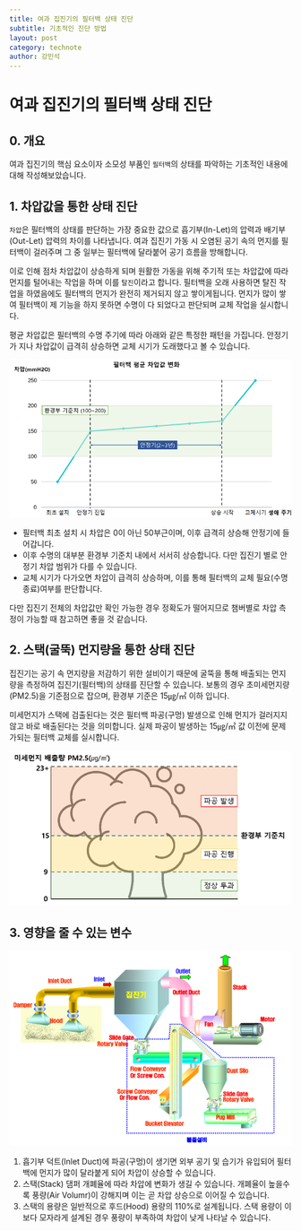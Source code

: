 ```yaml
---
title: 여과 집진기의 필터백 상태 진단
subtitle: 기초적인 진단 방법
layout: post
category: technote
author: 강민석
---
```


# 여과 집진기의 필터백 상태 진단

## 0. 개요

여과 집진기의 핵심 요소이자 소모성 부품인 `필터백`의 상태를 파악하는 기초적인 내용에 대해 작성해보았습니다.

## 1. 차압값을 통한 상태 진단

`차압`은 필터백의 상태를 판단하는 가장 중요한 값으로 흡기부(In-Let)의 압력과 배기부(Out-Let) 압력의 차이를 나타냅니다.
여과 집진기 가동 시 오염된 공기 속의 먼지를 필터백이 걸러주며 그 중 일부는 필터백에 달라붙어 공기 흐름을 방해합니다.

이로 인해 점차 차압값이 상승하게 되며 원활한 가동을 위해 주기적 또는 차압값에 따라 먼지를 털어내는 작업을 하며 이를 `탈진`이라고 합니다.
필터백을 오래 사용하면 탈진 작업을 하였음에도 필터백의 먼지가 완전히 제거되지 않고 쌓이게됩니다.
먼지가 많이 쌓여 필터백이 제 기능을 하지 못하면 수명이 다 되었다고 판단되며 교체 작업을 실시합니다.

평균 차압값은 필터백의 수명 주기에 따라 아래와 같은 특정한 패턴을 가집니다. 안정기가 지나 차압값이 급격히 상승하면 교체 시기가 도래했다고 볼 수 있습니다.

![filterbag_diffp](/img/posts/2024-04-02/filterbag_diffp.png)

- 필터백 최초 설치 시 차압은 0이 아닌 50부근이며, 이후 급격히 상승해 안정기에 들어갑니다.
- 이후 수명의 대부분 환경부 기준치 내에서 서서히 상승합니다. 다만 집진기 별로 안정기 차압 범위가 다를 수 있습니다.
- 교체 시기가 다가오면 차압이 급격히 상승하며, 이를 통해 필터백의 교체 필요(수명 종료)여부를 판단합니다.

다만 집진기 전체의 차압값만 확인 가능한 경우 정확도가 떨어지므로 챔버별로 차압 측정이 가능할 때 참고하면 좋을 것 같습니다.

## 2. 스택(굴뚝) 먼지량을 통한 상태 진단

집진기는 공기 속 먼지량을 저감하기 위한 설비이기 때문에 굴뚝을 통해 배출되는 먼지량을 측정하여 집진기(필터백)의 상태를 진단할 수 있습니다.
보통의 경우 초미세먼지량(PM2.5)을 기준점으로 잡으며, 환경부 기준은 15㎍/㎥ 이하 입니다.

미세먼지가 스택에 검출된다는 것은 필터백 파공(구멍) 발생으로 인해 먼지가 걸러지지 않고 바로 배출된다는 것을 의미합니다. 실제 파공이 발생하는 15㎍/㎥ 값 이전에 문제가되는 필터백 교체를 실시합니다.

![filterbag_dust](/img/posts/2024-04-02/filterbag_dust.png)

## 3. 영향을 줄 수 있는 변수

![filterbag_equipment](/img/posts/2024-04-02/filterbag_equipment.png)

1. 흡기부 덕트(Inlet Duct)에 파공(구멍)이 생기면 외부 공기 및 습기가 유입되어 필터백에 먼지가 많이 달라붙게 되어 차압이 상승할 수 있습니다.
2. 스택(Stack) 댐퍼 개폐율에 따라 차압에 변화가 생길 수 있습니다. 개폐율이 높을수록 풍량(Air Volumr)이 강해지며 이는 곧 차압 상승으로 이어질 수 있습니다.
3. 스택의 용량은 일반적으로  후드(Hood) 용량의 110%로 설계됩니다. 스택 용량이 이보다 모자라게 설계된 경우 풍량이 부족하여 차압이 낮게 나타날 수 있습니다.

